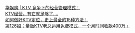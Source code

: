   
[华娱购 | KTV  竞争下的经营管理模式！](http://www.dianyue.me/archives/472/11ctmklf4btm4d5p/)  
[KTV经营，有它就足够了....](http://www.dianyue.me/archives/797/uur2gcyzqi31c3s4/)  
[如何做好KTV定位，史上最全的15种方法！](http://www.dianyue.me/archives/502/pefv0jeawv8g5gra/)  
[第126招；量贩KTV老总运用免费模式，一个月时间收款400万﹗](http://www.dianyue.me/archives/978/z64pt5fdseb2095a/)